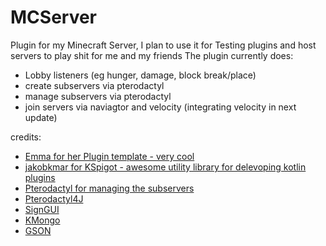 # MCServer
Plugin for my Minecraft Server, I plan to use it for Testing plugins and host servers to play shit for me and my friends
The plugin currently does:
- Lobby listeners (eg hunger, damage, block break/place)
- create subservers via pterodactyl
- manage subservers via pterodactyl
- join servers via naviagtor and velocity (integrating velocity in next update)

credits:
- [Emma for her Plugin template - very cool](https://github.com/emmaboecker/paper-kotlin-example)
- [jakobkmar for KSpigot - awesome utility library for delevoping kotlin plugins](https://github.com/jakobkmar/KSpigot)
- [Pterodactyl for managing the subservers](https://pterodactyl.io/)
- [Pterodactyl4J](https://github.com/mattmalec/Pterodactyl4J)
- [SignGUI](https://github.com/Rapha149/SignGUI)
- [KMongo](https://litote.org/kmongo/)
- [GSON](https://github.com/google/gson)
